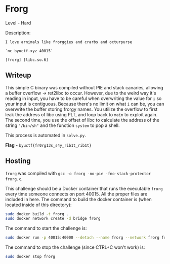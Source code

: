# Frorg
Level - Hard

Description:
```
I love arnimals like frorggies and crarbs and octurpurse

`nc byuctf.xyz 40015`

[frorg] [libc.so.6]
```

## Writeup
This simple C binary was compiled without PIE and stack canaries, allowing a buffer overflow -> ret2libc to occur. However, due to the weird way it's reading in input, you have to be careful when overwriting the value for `i` so your input is contiguous. Because there's no limit on what `i` can be, you can overwrite the buffer storing frorgy names. You utilize the overflow to first leak the address of libc using PLT, and loop back to `main` to exploit again. The second time, you use the offset of libc to calculate the address of the string `"/bin/sh"` and the function `system` to pop a shell.

This process is automated in `solve.py`.

**Flag** - `byuctf{fr0rg13s_s4y_rib1t_rib1t}`

## Hosting
`frorg` was compiled with `gcc -o frorg -no-pie -fno-stack-protector frorg.c`.

This challenge should be a Docker container that runs the executable `frorg` every time someone connects on port 40015. All the proper files are included in here. The command to build the docker container is (when located inside of this directory):

```bash
sudo docker build -t frorg .
sudo docker network create -d bridge frorg
```

The command to start the challenge is:

```bash
sudo docker run -p 40015:40000 --detach --name frorg --network frorg frorg:latest
```

The command to stop the challenge (since CTRL+C won't work) is:

```bash
sudo docker stop frorg
```